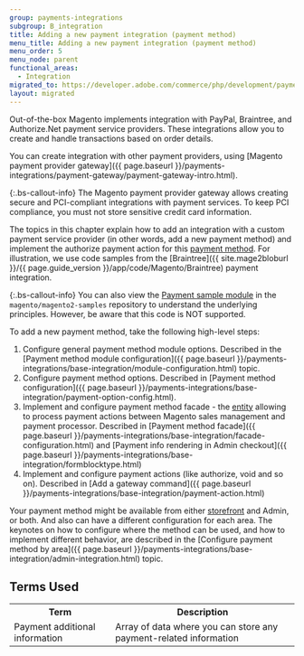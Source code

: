 ```yaml
---
group: payments-integrations
subgroup: B_integration
title: Adding a new payment integration (payment method)
menu_title: Adding a new payment integration (payment method)
menu_order: 5
menu_node: parent
functional_areas:
  - Integration
migrated_to: https://developer.adobe.com/commerce/php/development/payments-integrations/base-integration/
layout: migrated
---
```


Out-of-the-box Magento implements integration with PayPal, Braintree, and Authorize.Net payment service providers. These integrations allow you to create and handle transactions based on order details.

You can create integration with other payment providers, using [Magento payment provider gateway]({{ page.baseurl }}/payments-integrations/payment-gateway/payment-gateway-intro.html).

 {:.bs-callout-info}
The Magento payment provider gateway allows creating secure and PCI-compliant integrations with payment services. To keep PCI compliance, you must not store sensitive credit card information.

The topics in this chapter explain how to add an integration with a custom payment service provider (in other words, add a new payment method) and implement the authorize payment action for this [payment method](https://glossary.magento.com/payment-method). For illustration, we use code
samples from the [Braintree]({{ site.mage2bloburl }}/{{ page.guide_version }}/app/code/Magento/Braintree) payment integration.

{:.bs-callout-info}
You can also view the [Payment sample module](https://github.com/magento/magento2-samples/tree/master/sample-module-payment-gateway) in the `magento/magento2-samples`
repository to understand the underlying principles. However, be aware that this code is NOT supported.

To add a new payment method, take the following high-level steps:

1. Configure general payment method module options. Described in the [Payment method module configuration]({{ page.baseurl }}/payments-integrations/base-integration/module-configuration.html) topic.
1. Configure payment method options. Described in [Payment method configuration]({{ page.baseurl }}/payments-integrations/base-integration/payment-option-config.html).
1. Implement and configure payment method facade - the [entity](https://glossary.magento.com/entity) allowing to process payment actions between Magento sales management and payment processor. Described in [Payment  method facade]({{ page.baseurl }}/payments-integrations/base-integration/facade-configuration.html) and [Payment info rendering in Admin checkout]({{ page.baseurl }}/payments-integrations/base-integration/formblocktype.html)
1. Implement and configure payment actions (like authorize, void and so on). Described in [Add a gateway command]({{ page.baseurl }}/payments-integrations/base-integration/payment-action.html)

Your payment method might be available from either [storefront](https://glossary.magento.com/storefront) and Admin, or both. And also can have a different configuration for each area. The keynotes on how to configure where the method can be used, and how to implement different behavior, are described in the [Configure payment method by area]({{ page.baseurl }}/payments-integrations/base-integration/admin-integration.html) topic.

## Terms Used

<table>
<tr>
<th>
Term
</th>
<th>
Description
</th>
</tr>
<tr>
<td>
Payment additional information
</td>
<td>
Array of data where you can store any payment-related information
</td>
</tr>
</table>

